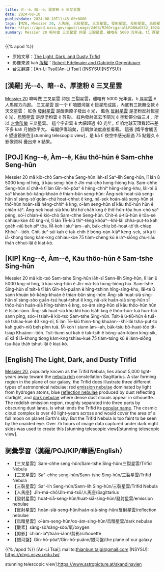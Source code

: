 ```yaml
---
title: 光--ê、暗--ê、厚塗粉 ê 三叉星雲
date: 2024-08-10
publishdate: 2024-08-10T11:45:00+0800
tags: [M20, Messier 20, 人馬座, 三裂星雲, 三叉星雲, 發射星雲, 反射星雲, 烏暗星雲, 剪影, 銀河盤]
hero: https://apod.nasa.gov/apod/image/2408/M20OriginalLRGBHaO3S2_1024x735.jpg
summary: Messier 20 嘛叫做 三叉星雲 抑是 三裂星雲，離咱有 5000 光年遠，tī 厚星雲 ê 人馬座方向遐。
---
```


{{% apod %}}

- 原始文章：[The Light, Dark, and Dusty Trifid](https://apod.nasa.gov/apod/ap240810.html)
- 影像來源 kah [版權][copyright]：[Robert Edelmaier and Gabriele Gegenbauer](https://www.astropicture.at/)
- 台文翻譯：[An-Li Tsai][An-Li Tsai] ([NSYSU][NSYSU])

## [漢羅] 光--ê、暗--ê、厚塗粉 ê 三叉星雲
[Messier 20][Messier 20] 嘛叫做 三叉星雲 抑是 三裂星雲，離咱有 5000 光年遠，tī [厚星雲][nebula rich] ê 人馬座方向遐。
三叉星雲 是一个 tī 咱銀河盤 ê 恆星形成區，內底有三款無仝款 ê 天文星雲：
紅色 [發射星雲][emission nebulae] 是酸素原子發出 ê 光， 藍色 [反射星雲][reflection nebulae] 是塗粉反射恆星 ê 光，[烏暗星雲][dark nebulae] 是厚塗粉雲 ê 剪影。
紅色發射區去予閘光 ê 塗粉帶分做三爿，所以 [才會叫做][popular name] 三叉星雲。
這个宇宙雲 ê 大細超過 40 光年，tī 咱地球天頂看起來差不多 kah 月娘欲平大。
毋閣伊傷暗矣，目睭無法度直接看著。
這張 [媠甲會觸舌 ê 望遠鏡景色][stunning telescopic view]，是 kā tī 夜空中感光超過 75 點鐘久 ê 影像資料 疊出來 ê 結果。

## [POJ] Kng--ê, Àm--ê, Kāu thô͘-hún ê Sam-chhe Seng-hûn
Messier 20 mā kiò-chò Sam-chhe Seng-hûn ia̍h-sī Saⁿ-li̍h Seng-hûn, lī lán ū 5000 kng-nî hn̄g, tī kāu seng-hûn ê Jîn-má-chō hong-hiòng hia.
Sam-chhe Seng-hûn sī chi̍t-ê tī lán Gîn-hô-pôaⁿ ê hêng-chhiⁿ hêng-sêng-khu, lāi-té ū saⁿ khoán bô-kâng-khoán ê thian-bûn seng-hûn:
Âng-sek hoat-siā seng-hûn sī sàng-sò͘ goân-chú hoat-chhut ê kng, nâ-sek hoán-siā seng-hûn sī thô͘-hún hoán-siā hêng-chhiⁿ ê kng, o͘-àm seng-hûn sī kāu thô͘-hún hûn ê chián-iáⁿ.
Âng-sek hoat-siā khu khì hō͘ cha̍h kng ê thô͘-hún-tòa hun-chò saⁿ pêng, só͘-í chiah-ē kiò-chò Sam-chhe Seng-hûn.
Chit-ê ú-tiū-hûn ê tōa-sè chhiau-kòe 40 kng-nî, tī lán Tē-kiû thiⁿ-téng khòaⁿ--khí-lâi chha-put-to kah goe̍h-niû beh pîⁿ tōa.
M̄-koh i siuⁿ àm--ah, ba̍k-chiu bô-hoat-tō͘ ti̍t-chiap Khòaⁿ--tio̍h.
Chit-tiuⁿ súi kah ē tak-chi̍h ê bōng-oán-kiàⁿ kéng-sek, sī kā tī iā-khong tiong kám-kng chhiau-kòe 75 tiám-cheng kú ê iáⁿ-siōng chu-liāu tha̍h chhut-lâi ê kiat-kó.

## [KIP] Kng--ê, Àm--ê, Kāu thôo-hún ê Sam-tshe Sing-hûn
Messier 20 mā kiò-tsò Sam-tshe Sing-hûn ia̍h-sī Sann-li̍h Sing-hûn, lī lán ū 5000 kng-nî hn̄g, tī kāu sing-hûn ê Jîn-má-tsō hong-hiòng hia.
Sam-tshe Sing-hûn sī tsi̍t-ê tī lán Gîn-hô-puânn ê hîng-tshinn hîng-sîng-khu, lāi-té ū sann khuán bô-kâng-khuán ê thian-bûn sing-hûn:
Âng-sik huat-siā sing-hûn sī sàng-sòo guân-tsú huat-tshut ê kng, nâ-sik huán-siā sing-hûn sī thôo-hún huán-siā hîng-tshinn ê kng, oo-àm sing-hûn sī kāu thôo-hún hûn ê tsián-iánn.
Âng-sik huat-siā khu khì hōo tsa̍h kng ê thôo-hún-tuà hun-tsò sann pîng, sóo-í tsiah-ē kiò-tsò Sam-tshe Sing-hûn.
Tsit-ê ú-tiū-hûn ê tuā-sè tshiau-kuè 40 kng-nî, tī lán Tē-kiû thinn-tíng khuànn--khí-lâi tsha-put-to kah gue̍h-niû beh pînn tuā.
M̄-koh i siunn àm--ah, ba̍k-tsiu bô-huat-tōo ti̍t-tsiap Khuànn--tio̍h.
Tsit-tiunn suí kah ē tak-tsi̍h ê bōng-uán-kiànn kíng-sik, sī kā tī iā-khong tiong kám-kng tshiau-kuè 75 tiám-tsing kú ê iánn-siōng tsu-liāu tha̍h tshut-lâi ê kiat-kó.

## [English] The Light, Dark, and Dusty Trifid
[Messier 20][Messier 20], popularly known as the Trifid Nebula, lies about 5,000 light-years away toward the [nebula rich][nebula rich] constellation Sagittarius.
A star forming region in the plane of our galaxy, the Trifid does illustrate three different types of astronomical nebulae; red [emission nebulae][emission nebulae] dominated by light from hydrogen atoms, blue [reflection nebulae][reflection nebulae] produced by dust reflecting starlight, and [dark nebulae][dark nebulae] where dense dust clouds appear in silhouette.
The reddish emission region, roughly separated into three parts by obscuring dust lanes, is what lends the Trifid its [popular name][popular name].
The cosmic cloud complex is over 40 light-years across and would cover the area of a full moon on planet Earth's sky.
But the Trifid Nebula is too faint to be seen by the unaided eye.
Over 75 hours of image data captured under dark night skies was used to create this [stunning telescopic view][stunning telescopic view].

## 詞彙學習（漢羅/POJ/KIP/華語/English）
- 【三叉星雲】Sam-chhe seng-hûn/Sam-tshe Sing-hûn/三裂星雲/Trifid Nebula
- 【三叉星雲】Saⁿ-chhe seng-hûn/Sann-tshe Sing-hûn/三裂星雲/Trifid Nebula
- 【三裂星雲】Saⁿ-lih Seng-hûn/Sann-lih Sing-hûn/三裂星雲/Trifid Nebula
- 【人馬座】Jîn-má-chō/Jîn-má-tsō/人馬座/Sagittarius
- 【發射星雲】hoat-siā-seng-hûn/huat-siā-sing-hûn/發射星雲/emission nebulae
- 【反射星雲】hoán-siā-seng-hûn/huán-siā-sing-hûn/反射星雲/reflection nebulae
- 【烏暗星雲】o͘-àm-seng-hûn/oo-àm-sing-hûn/烏暗星雲/dark nebulae
- 【酸素】sàng-sò͘/sàng-sòo/氧/oxygen
- 【剪影】chián-iáⁿ/tsián-iánn/剪影/silhouette
- 【銀河盤】Gîn-hô-pôaⁿ/Gîn-hô-puânn/銀河盤/the plane of our galaxy

{{% /apod %}}
[An-Li Tsai]: mailto:thianbun.taigi@gmail.com
[NSYSU]: https://phys.nsysu.edu.tw/

[copyright]: https://apod.nasa.gov/apod/fap/lib/about_apod.html#srapply
[License3]: https://creativecommons.org/licenses/by/3.0/
[License2]:https://creativecommons.org/licenses/by-nc-nd/2.0/

[Messier 20]:https://science.nasa.gov/mission/hubble/science/explore-the-night-sky/hubble-messier-catalog/messier-20/
[nebula rich]:https://apod.nasa.gov/apod/ap130712.html
[emission nebulae]:https://apod.nasa.gov/apod/ap080424.html
[reflection nebulae]:https://apod.nasa.gov/apod/ap090521.html
[dark nebulae]:https://apod.nasa.gov/apod/ap090522.html
[popular name]:http://en.wikipedia.org/wiki/Trifid_Nebula
stunning telescopic view]:https://www.astropicture.at/skandinavien

